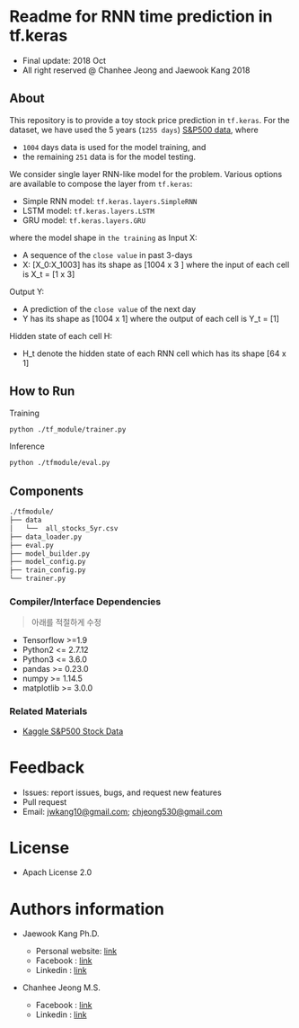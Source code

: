 Readme for RNN time prediction in tf.keras
==================================
- Final update: 2018 Oct 
- All right reserved @  Chanhee Jeong and Jaewook Kang 2018


## About
This repository is to provide a toy stock price prediction in `tf.keras`.
For the dataset, we have used the 5 years (`1255 days`) [S&P500 data](https://github.com/CNuge/kaggle-code/raw/master/stock_data/),
where 
- `1004` days data is used for the model training, and 
- the remaining `251` data is for the model testing.

We consider single layer RNN-like model for the problem.
Various options are available to compose the layer from  `tf.keras`:
- Simple RNN model: `tf.keras.layers.SimpleRNN`
- LSTM model: `tf.keras.layers.LSTM` 
- GRU model:  `tf.keras.layers.GRU`

where the model shape in `the training` as 
Input X: 
- A sequence of the `close value` in past 3-days 
- X: [X_0:X_1003] has its shape as [1004 x 3 ] where the input of each  cell  is X_t = [1 x 3]

Output Y: 
- A prediction of the `close value` of the next day
- Y has its shape as [1004 x 1] where the output of each  cell is Y_t = [1]

Hidden state of each cell H:
- H_t denote the hidden state of each RNN cell which has its shape [64 x 1]


## How to Run
Training
```bash
python ./tf_module/trainer.py
```

Inference
```bash
python ./tfmodule/eval.py
```

## Components

```bash
./tfmodule/
├── data
│   └──  all_stocks_5yr.csv
├── data_loader.py
├── eval.py
├── model_builder.py
├── model_config.py
├── train_config.py
└── trainer.py
```

### Compiler/Interface Dependencies
> 아래를 적절하게 수정
- Tensorflow >=1.9
- Python2 <= 2.7.12
- Python3 <= 3.6.0
- pandas >= 0.23.0
- numpy >= 1.14.5
- matplotlib >= 3.0.0


### Related Materials
- [Kaggle S&P500 Stock Data](https://www.kaggle.com/camnugent/sandp500/)

# Feedback 
- Issues: report issues, bugs, and request new features
- Pull request
- Email: jwkang10@gmail.com; chjeong530@gmail.com

# License
- Apach License 2.0


# Authors information 
- Jaewook Kang Ph.D.
    - Personal website: [link](https://sites.google.com/site/jwkang10/)
    - Facebook : [link](https://www.facebook.com/jwkkang)
    - Linkedin : [link](https://www.linkedin.com/in/jaewook-kang-3a4217b9/)

- Chanhee Jeong M.S.
    - Facebook : [link](https://www.facebook.com/Cris.Jeong)
    - Linkedin : [link](https://www.linkedin.com/in/chanhee-jeong-711842107/)
